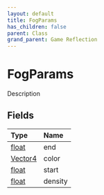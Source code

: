 ```yaml
---
layout: default
title: FogParams
has_children: false
parent: Class
grand_parent: Game Reflection
---
```

# FogParams
Description 

## Fields

| Type | Name |
|:----------|:--------------|
| [float](/riftbreaker-wiki/docs/game-reflection/components/float/) | end |
| [Vector4](/riftbreaker-wiki/docs/game-reflection/classes/vector4/) | color |
| [float](/riftbreaker-wiki/docs/game-reflection/components/float/) | start |
| [float](/riftbreaker-wiki/docs/game-reflection/components/float/) | density |

